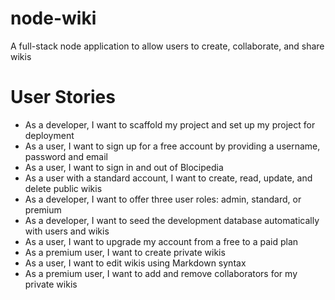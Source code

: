 # node-wiki
A full-stack node application to allow users to create, collaborate, and share wikis

# User Stories
- As a developer, I want to scaffold my project and set up my project for deployment 	
- As a user, I want to sign up for a free account by providing a username, password and email	
- As a user, I want to sign in and out of Blocipedia	
- As a user with a standard account, I want to create, read, update, and delete public wikis	
- As a developer, I want to offer three user roles: admin, standard, or premium	
- As a developer, I want to seed the development database automatically with users and wikis	
- As a user, I want to upgrade my account from a free to a paid plan	
- As a premium user, I want to create private wikis	
- As a user, I want to edit wikis using Markdown syntax	
- As a premium user, I want to add and remove collaborators for my private wikis	
